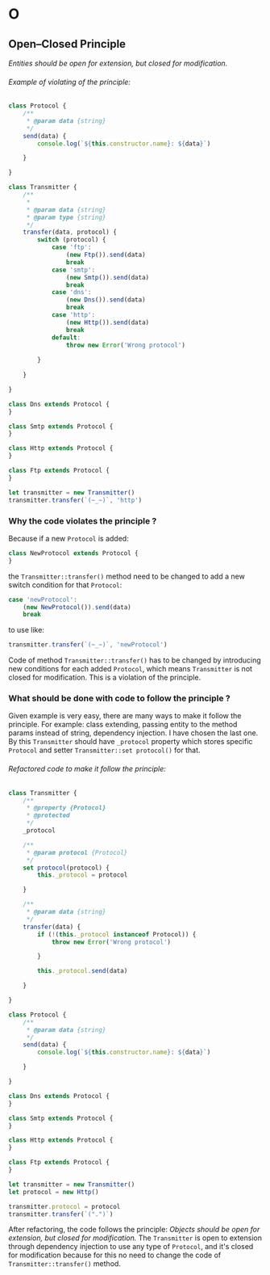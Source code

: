 # O

## Open–Closed Principle

_Entities should be open for extension, but closed for modification._

###### Example of violating of the principle:

```js
class Protocol {
    /**
     * @param data {string}
     */
    send(data) {
        console.log(`${this.constructor.name}: ${data}`)

    }

}

class Transmitter {
    /**
     *
     * @param data {string}
     * @param type {string}
     */
    transfer(data, protocol) {
        switch (protocol) {
            case 'ftp':
                (new Ftp()).send(data)
                break
            case 'smtp':
                (new Smtp()).send(data)
                break
            case 'dns':
                (new Dns()).send(data)
                break
            case 'http':
                (new Http()).send(data)
                break
            default:
                throw new Error('Wrong protocol')
                
        }
        
    }

}

class Dns extends Protocol {
}

class Smtp extends Protocol {
}

class Http extends Protocol {
}

class Ftp extends Protocol {
}

let transmitter = new Transmitter()
transmitter.transfer(`(~_~)`, 'http')
```

### Why the code violates the principle ?

Because if a new `Protocol` is added:

```js
class NewProtocol extends Protocol {
}
```

the `Transmitter::transfer()` method need to be changed to add a new switch condition for that `Protocol`:

```js
case 'newProtocol':
    (new NewProtocol()).send(data)
    break
```

to use like:

```js
transmitter.transfer(`(~_~)`, 'newProtocol')
```

Code of method `Transmitter::transfer()` has to be changed by introducing new conditions for each added `Protocol`,
which means `Transmitter` is not closed for modification. This is a violation of the principle.

### What should be done with code to follow the principle ?

Given example is very easy, there are many ways to make it follow the principle. For example: class extending, passing
entity to the method params instead of string, dependency injection. I have chosen the last one. By this `Transmitter`
should have `_protocol` property which stores specific `Protocol`
and setter `Transmitter::set protocol()` for that.

###### Refactored code to make it follow the principle:

```js
class Transmitter {
    /**
     * @property {Protocol}
     * @protected
     */
    _protocol

    /**
     * @param protocol {Protocol}
     */
    set protocol(protocol) {
        this._protocol = protocol

    }

    /**
     * @param data {string}
     */
    transfer(data) {
        if (!(this._protocol instanceof Protocol)) {
            throw new Error('Wrong protocol')

        }

        this._protocol.send(data)

    }

}

class Protocol {
    /**
     * @param data {string}
     */
    send(data) {
        console.log(`${this.constructor.name}: ${data}`)

    }

}

class Dns extends Protocol {
}

class Smtp extends Protocol {
}

class Http extends Protocol {
}

class Ftp extends Protocol {
}

let transmitter = new Transmitter()
let protocol = new Http()

transmitter.protocol = protocol
transmitter.transfer(`(".")`)
```

After refactoring, the code follows the principle: _Objects should be open for extension, but closed for modification._
The `Transmitter` is open to extension through dependency injection to use any type of `Protocol`, and it's closed for
modification because for this no need to change the code of `Transmitter::transfer()` method.